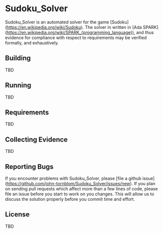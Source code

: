 # Sudoku_Solver
Sudoku_Solver is an automated solver for the game [Sudoku]
(https://en.wikipedia.org/wiki/Sudoku). The solver in written in [Ada SPARK]
(https://en.wikipedia.org/wiki/SPARK_(programming_language)), and
thus evidence for compliance with respect to requirements may be verified
formally, and exhaustively.

## Building
TBD

## Running
TBD

## Requirements
TBD

## Collecting Evidence
TBD

## Reporting Bugs
If you encounter problems with Sudoku_Solver, please [file a github issue]
(https://github.com/john-tornblom/Sudoku_Solver/issues/new). If you plan on
sending pull requests which affect more than a few lines of code, please file
an issue before you start to work on you changes. This will allow us to discuss
the solution properly before you commit time and effort.

## License
TBD
